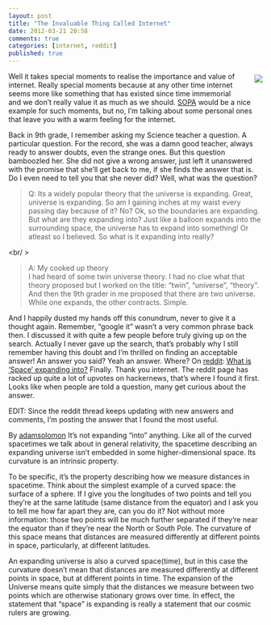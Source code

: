 ```yaml
---
layout: post
title: "The Invaluable Thing Called Internet"
date: 2012-03-21 20:58
comments: true
categories: [internet, reddit]
published: true
---
```

<img src="http://media.tumblr.com/tumblr_m0ifz3LZoA1r8a4fg.png" style="float: right; margin: 5px 0px 20px 20px;" />


Well it takes special moments to realise the importance and value of internet. Really special moments because at any other time internet seems more like something that has existed since time immemorial and we don’t really value it as much as we should. [SOPA](http://en.wikipedia.org/wiki/Stop_Online_Piracy_Act "SOPA") would be a nice example for such moments, but no, I’m talking about some personal ones that leave you with a warm feeling for the internet. 

Back in 9th grade, I remember asking my Science teacher a question. A particular question. For the record, she was a damn good teacher, always ready to answer doubts, even the strange ones. But this question bamboozled her. She did not give a wrong answer, just left it unanswered with the promise that she’ll get back to me, if she finds the answer that is. Do I even need to tell you that she never did? Well, what was the question?

<!-- more -->
>Q:
Its a widely popular theory that the universe is expanding. Great, universe is expanding. So am I gaining inches at my waist every passing day because of it? No? Ok, so the boundaries are expanding. But what are they expanding into? Just like a balloon expands into the surrounding space, the universe has to expand into something! Or atleast so I believed. So what is it expanding into really?   

<br/ >  
>A: My cooked up theory <br />
I had heard of some twin universe theory. I had no clue what that theory proposed but I worked on the title: “twin”, “universe”, “theory”. And then the 9th grader in me proposed that there are two universe. While one expands, the other contracts. Simple. 

And I happily dusted my hands off this conundrum, never to give it a thought again. Remember, “google it” wasn’t a very common phrase back then. I discussed it with quite a few people before truly giving up on the search. Actually I never gave up the search, that’s probably why I still remember having this doubt and I’m thrilled on finding an acceptable answer!
An answer you said? Yeah an answer. Where? On [reddit](http://www.reddit.com/r/askscience/ "reddit"): [What is ‘Space’ expanding into?](http://www.reddit.com/r/askscience/comments/qk58k/what_is_space_expanding_into/)
Finally. Thank you internet.
The reddit page has racked up quite a lot of upvotes on hackernews, that’s where I found it first. Looks like when people are told a question, many get curious about the answer.

EDIT: Since the reddit thread keeps updating with new answers and comments, I’m posting the answer that I found the most useful.

By [adamsolomon](http://www.reddit.com/user/adamsolomon "adamsolomon")
It’s not expanding “into” anything. Like all of the curved spacetimes we talk about in general relativity, the spacetime describing an expanding universe isn’t embedded in some higher-dimensional space. Its curvature is an intrinsic property.

To be specific, it’s the property describing how we measure distances in spacetime. Think about the simplest example of a curved space: the surface of a sphere. If I give you the longitudes of two points and tell you they’re at the same latitude (same distance from the equator) and I ask you to tell me how far apart they are, can you do it? Not without more information: those two points will be much further separated if they’re near the equator than if they’re near the North or South Pole. The curvature of this space means that distances are measured differently at different points in space, particularly, at different latitudes.

An expanding universe is also a curved space(time), but in this case the curvature doesn’t mean that distances are measured differently at different points in space, but at different points in time. The expansion of the Universe means quite simply that the distances we measure between two points which are otherwise stationary grows over time. In effect, the statement that “space” is expanding is really a statement that our cosmic rulers are growing.